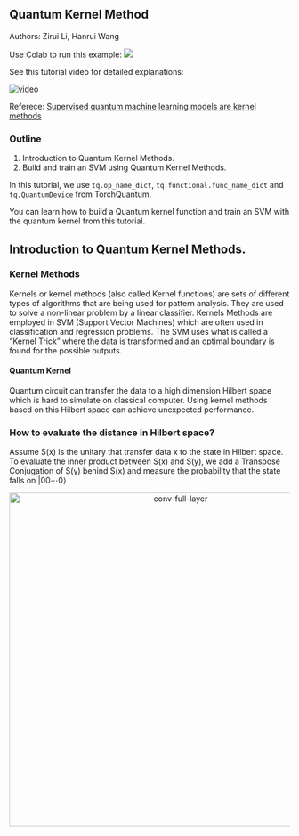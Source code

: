 ## Quantum Kernel Method

Authors: Zirui Li, Hanrui Wang

Use Colab to run this example: [![](https://colab.research.google.com/assets/colab-badge.svg)](https://colab.research.google.com/github/mit-han-lab/torchquantum/blob/master/examples/quantum_kernel_method/quantum_kernel_method.ipynb)

See this tutorial video for detailed explanations:

[![video](https://img.youtube.com/vi/5sfF4TRxFro/0.jpg)](https://www.youtube.com/watch?v=5sfF4TRxFro)

Referece: [Supervised quantum machine learning models are kernel methods
](https://arxiv.org/abs/2101.11020)


### Outline
1. Introduction to Quantum Kernel Methods.
2. Build and train an SVM using Quantum Kernel Methods.

In this tutorial, we use `tq.op_name_dict`, `tq.functional.func_name_dict` and `tq.QuantumDevice` from TorchQuantum.

You can learn how to build a Quantum kernel function and train an SVM with the quantum kernel from this tutorial.


[comment]: <> (#%% md)

## Introduction to Quantum Kernel Methods.


[comment]: <> (#%% md)

### Kernel Methods
Kernels or kernel methods (also called Kernel functions) are sets of different types of algorithms that are being used for pattern analysis. They are used to solve a non-linear problem by a linear classifier. Kernels Methods are employed in SVM (Support Vector Machines) which are often used in classification and regression problems. The SVM uses what is called a “Kernel Trick” where the data is transformed and an optimal boundary is found for the possible outputs.


#### Quantum Kernel
Quantum circuit can transfer the data to a high dimension Hilbert space which is hard to simulate on classical computer. Using kernel methods based on this Hilbert space can achieve unexpected performance.

[comment]: <> (#%% md)

### How to evaluate the distance in Hilbert space?
Assume S(x) is the unitary that transfer data x to the state in Hilbert space. To evaluate the inner product between S(x) and S(y), we add a Transpose Conjugation of S(y) behind S(x) and measure the probability that the state falls on $|00\cdots0\rangle$

[comment]: <> (#%% md)


<div align="center">
<img src="https://github.com/mit-han-lab/torchquantum/blob/master/figs/kernel.png?raw=true" alt="conv-full-layer" width="600">
</div>